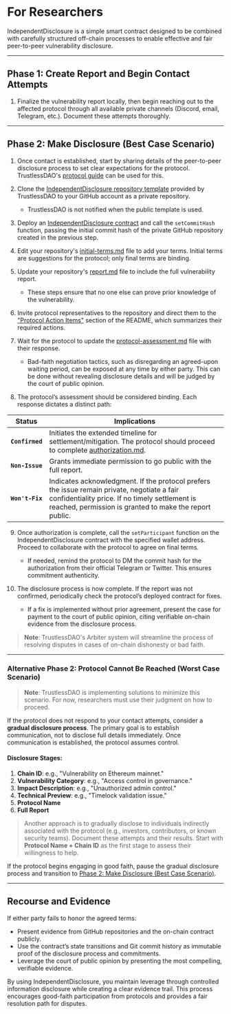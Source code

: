 # For Researchers

IndependentDisclosure is a simple smart contract designed to be combined with carefully structured off-chain processes to enable effective and fair peer-to-peer vulnerability disclosure.

---

## Phase 1: Create Report and Begin Contact Attempts  

1. Finalize the vulnerability report locally, then begin reaching out to the affected protocol through all available private channels (Discord, email, Telegram, etc.). Document these attempts thoroughly.

---

## Phase 2: Make Disclosure (Best Case Scenario)  

1. Once contact is established, start by sharing details of the peer-to-peer disclosure process to set clear expectations for the protocol. TrustlessDAO's [protocol guide](protocol.md) can be used for this.

2. Clone the [IndependentDisclosure repository template](https://github.com/TrustlessDAO/independent-disclosure) provided by TrustlessDAO to your GitHub account as a private repository.  
   * TrustlessDAO is not notified when the public template is used.  

3. Deploy an [IndependentDisclosure contract](https://gist.github.com/0xKorok/cb1925bd68cf919b6d18181d46dd3cce) and call the `setCommitHash` function, passing the initial commit hash of the private GitHub repository created in the previous step.  

4. Edit your repository's [initial-terms.md](https://github.com/TrustlessDAO/independent-disclosure/blob/main/initial-terms.md) file to add your terms. Initial terms are suggestions for the protocol; only final terms are binding.  

5. Update your repository's [report.md](https://github.com/TrustlessDAO/independent-disclosure/blob/main/report.md) file to include the full vulnerability report.  
   * These steps ensure that no one else can prove prior knowledge of the vulnerability.  

6. Invite protocol representatives to the repository and direct them to the ["Protocol Action Items"](https://github.com/TrustlessDAO/independent-disclosure/blob/main/README.md#protocol-action-items) section of the README, which summarizes their required actions.  

7. Wait for the protocol to update the [protocol-assessment.md](https://github.com/TrustlessDAO/independent-disclosure/blob/main/protocol-assessment.md) file with their response.  
   * Bad-faith negotiation tactics, such as disregarding an agreed-upon waiting period, can be exposed at any time by either party. This can be done without revealing disclosure details and will be judged by the court of public opinion.  

8. The protocol’s assessment should be considered binding. Each response dictates a distinct path:  

|  Status  | Implications |
|----|---------|
| **`Confirmed`** | Initiates the extended timeline for settlement/mitigation. The protocol should proceed to complete [authorization.md](https://github.com/TrustlessDAO/independent-disclosure/blob/main/authorization.md).   |
| **`Non-Issue`** | Grants immediate permission to go public with the full report.  |
| **`Won't-Fix`** | Indicates acknowledgment. If the protocol prefers the issue remain private, negotiate a fair confidentiality price. If no timely settlement is reached, permission is granted to make the report public.   | 

9. Once authorization is complete, call the `setParticipant` function on the IndependentDisclosure contract with the specified wallet address. Proceed to collaborate with the protocol to agree on final terms.  
   * If needed, remind the protocol to DM the commit hash for the authorization from their official Telegram or Twitter. This ensures commitment authenticity.  

10. The disclosure process is now complete. If the report was not confirmed, periodically check the protocol’s deployed contract for fixes.
    * If a fix is implemented without prior agreement, present the case for payment to the court of public opinion, citing verifiable on-chain evidence from the disclosure process.  

> **Note**: TrustlessDAO's Arbiter system will streamline the process of resolving disputes in cases of on-chain dishonesty or bad faith.

---

### Alternative Phase 2: Protocol Cannot Be Reached (Worst Case Scenario)  

> **Note**: TrustlessDAO is implementing solutions to minimize this scenario. For now, researchers must use their judgment on how to proceed.  

If the protocol does not respond to your contact attempts, consider a **gradual disclosure process**. The primary goal is to establish communication, not to disclose full details immediately. Once communication is established, the protocol assumes control.  

#### Disclosure Stages:  
1. **Chain ID**: e.g., "Vulnerability on Ethereum mainnet."  
2. **Vulnerability Category**: e.g., "Access control in governance."  
3. **Impact Description**: e.g., "Unauthorized admin control."  
4. **Technical Preview**: e.g., "Timelock validation issue."  
5. **Protocol Name**  
6. **Full Report**  

> Another approach is to gradually disclose to individuals indirectly associated with the protocol (e.g., investors, contributors, or known security teams). Document these attempts and their results. Start with **Protocol Name + Chain ID** as the first stage to assess their willingness to help.  

If the protocol begins engaging in good faith, pause the gradual disclosure process and transition to [Phase 2: Make Disclosure (Best Case Scenario)](#phase-2-make-disclosure-best-case-scenario).  

---

## Recourse and Evidence  

If either party fails to honor the agreed terms:  
- Present evidence from GitHub repositories and the on-chain contract publicly.  
- Use the contract’s state transitions and Git commit history as immutable proof of the disclosure process and commitments.  
- Leverage the court of public opinion by presenting the most compelling, verifiable evidence.  

By using IndependentDisclosure, you maintain leverage through controlled information disclosure while creating a clear evidence trail. This process encourages good-faith participation from protocols and provides a fair resolution path for disputes.  
